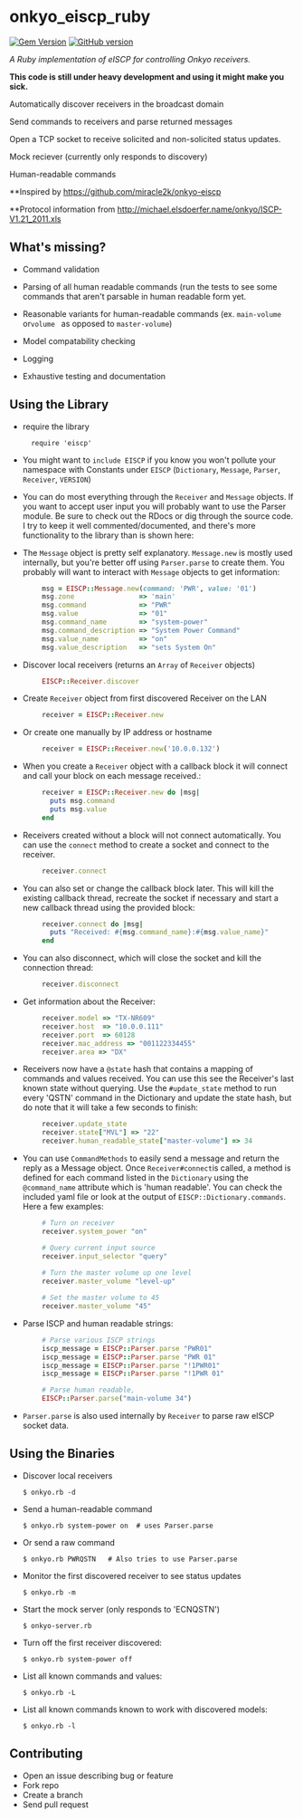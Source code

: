onkyo_eiscp_ruby
================
[![Gem Version](https://badge.fury.io/rb/onkyo_eiscp_ruby.png)](http://badge.fury.io/rb/onkyo_eiscp_ruby)
[![GitHub version](https://badge.fury.io/gh/mikerodrigues%2Fonkyo_eiscp_ruby.png)](http://badge.fury.io/gh/mikerodrigues%2Fonkyo_eiscp_ruby)

*A Ruby implementation of eISCP for controlling Onkyo receivers.*

**This code is still under heavy development and using it might make you sick.**

Automatically discover receivers in the broadcast domain

Send commands to receivers and parse returned messages

Open a TCP socket to receive solicited and non-solicited status updates.

Mock reciever (currently only responds to discovery)

Human-readable commands

**Inspired by https://github.com/miracle2k/onkyo-eiscp

**Protocol information from http://michael.elsdoerfer.name/onkyo/ISCP-V1.21_2011.xls

What's missing?
---------------
* Command validation

* Parsing of all human readable commands (run the tests to see some commands that aren't parsable in human readable form yet.

* Reasonable variants for human-readable commands (ex. `main-volume` or`volume
` as opposed to `master-volume`)

* Model compatability checking

* Logging

* Exhaustive testing and documentation

Using the Library
-----------------
* require the library

		require 'eiscp'

* You might want to `include EISCP` if you know you won't pollute your namespace
  with Constants under `EISCP` (`Dictionary`, `Message`, `Parser`, `Receiver`,
  `VERSION`)

* You can do most everything through the `Receiver` and `Message` objects. If you
  want to accept user input you will probably want to use the Parser module. Be
  sure to check out the RDocs or dig through the source code. I try to keep it
  well commented/documented, and there's more functionality to the library than
  is shown here:

* The `Message` object is pretty self explanatory. `Message.new` is mostly used
  internally, but you're better off using `Parser.parse` to create them. You
  probably will want to interact with `Message` objects to get information:

```ruby		
		msg = EISCP::Message.new(command: 'PWR', value: '01')
		msg.zone                => 'main'
		msg.command             => "PWR"
		msg.value               => "01"
		msg.command_name        => "system-power"
		msg.command_description => "System Power Command"
		msg.value_name          => "on"
		msg.value_description   => "sets System On"
```

* Discover local receivers (returns an `Array` of `Receiver` objects)

```ruby		
		EISCP::Receiver.discover
```

* Create `Receiver` object from first discovered Receiver on the LAN

```ruby		
		receiver = EISCP::Receiver.new
```

* Or create one manually by IP address or hostname

```ruby		
		receiver = EISCP::Receiver.new('10.0.0.132')
```

* When you create a `Receiver` object with a callback block it will
  connect and call your block on each message received.:

```ruby
		receiver = EISCP::Receiver.new do |msg|
		  puts msg.command
		  puts msg.value
		end
```

* Receivers created without a block will not connect automatically. You can use
  the `connect` method to create a socket and connect to the receiver.

```ruby
		receiver.connect
```

* You can also set or change the callback block later. This will kill the 
  existing callback thread, recreate the socket if necessary and start
  a new callback thread using the provided block:

```ruby		
		receiver.connect do |msg|
		  puts "Received: #{msg.command_name}:#{msg.value_name}"
		end
```

* You can also disconnect, which will close the socket and kill the connection
  thread:

```ruby
		receiver.disconnect
```

* Get information about the Receiver:
	
```ruby		
		receiver.model => "TX-NR609"
		receiver.host  => "10.0.0.111"
		receiver.port  => 60128
		receiver.mac_address => "001122334455"
		receiver.area => "DX"
```

* Receivers now have a `@state` hash that contains a mapping of commands and
  values received. You can use this see the Receiver's last known state without
  querying. Use the `#update_state` method to run every 'QSTN' command in the
  Dictionary and update the state hash, but do note that it will take a few
  seconds to finish:

```ruby
		receiver.update_state
		receiver.state["MVL"] => "22"
		receiver.human_readable_state["master-volume"] => 34
```
		

* You can use `CommandMethods` to easily send a message and return the reply as
  a Message object. Once `Receiver#connect`is called, a method is defined for each command listed in the
  `Dictionary` using the `@command_name` attribute which is 'human readable'.
  You can check the included yaml file or look at the output of 
  `EISCP::Dictionary.commands`. Here a few examples:
		
```ruby		
		# Turn on receiver
		receiver.system_power "on"

		# Query current input source
		receiver.input_selector "query"
		
		# Turn the master volume up one level
		receiver.master_volume "level-up"

		# Set the master volume to 45
		receiver.master_volume "45"
```

* Parse ISCP and human readable strings:

```ruby     		
		# Parse various ISCP strings 
		iscp_message = EISCP::Parser.parse "PWR01"
		iscp_message = EISCP::Parser.parse "PWR 01"
		iscp_message = EISCP::Parser.parse "!1PWR01"
		iscp_message = EISCP::Parser.parse "!1PWR 01"

		# Parse human readable,
		EISCP::Parser.parse("main-volume 34")
```

* `Parser.parse` is also used internally by `Receiver` to parse raw eISCP socket
  data.


Using the Binaries
------------------

* Discover local receivers

	`$ onkyo.rb -d`
		
* Send a human-readable command

	`$ onkyo.rb system-power on  # uses Parser.parse`

* Or send a raw command

	`$ onkyo.rb PWRQSTN   # Also tries to use Parser.parse`

* Monitor the first discovered receiver to see status updates

	`$ onkyo.rb -m`

* Start the mock server (only responds to 'ECNQSTN')

	`$ onkyo-server.rb`

* Turn off the first receiver discovered:

	`$ onkyo.rb system-power off`

* List all known commands and values:

	`$ onkyo.rb -L`

* List all known commands known to work with discovered models:

	`$ onkyo.rb -l`

Contributing
------------

* Open an issue describing bug or feature
* Fork repo
* Create a branch
* Send pull request
